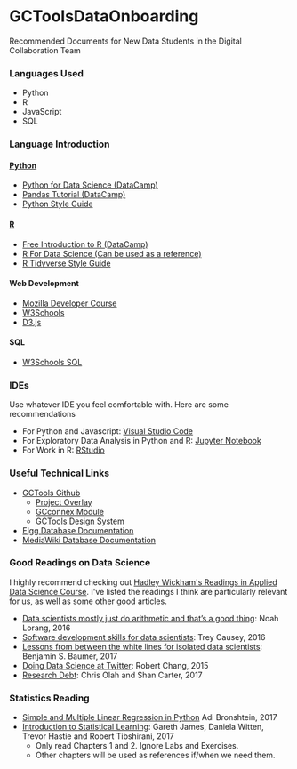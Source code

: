 # GCToolsDataOnboarding
Recommended Documents for New Data Students in the Digital Collaboration Team


### Languages Used
* Python
* R
* JavaScript
* SQL

### Language Introduction

#### [Python](https://www.python.org/)
* [Python for Data Science (DataCamp)](https://www.datacamp.com/courses/intro-to-python-for-data-science)
* [Pandas Tutorial (DataCamp)](https://www.datacamp.com/community/tutorials/pandas-tutorial-dataframe-python)
* [Python Style Guide](https://www.python.org/dev/peps/pep-0008/#code-lay-out)

#### [R](https://www.r-project.org/)
* [Free Introduction to R (DataCamp)](https://www.datacamp.com/courses/free-introduction-to-r)
* [R For Data Science (Can be used as a reference)](http://r4ds.had.co.nz/)
* [R Tidyverse Style Guide](http://style.tidyverse.org/)

#### Web Development
* [Mozilla Developer Course](https://developer.mozilla.org/en-US/docs/Learn)
* [W3Schools](https://www.w3schools.com/)
* [D3.js](https://d3js.org/)

#### SQL
* [W3Schools SQL](https://www.w3schools.com/sql/)


### IDEs
Use whatever IDE you feel comfortable with. Here are some recommendations

* For Python and Javascript: [Visual Studio Code](https://code.visualstudio.com/)
* For Exploratory Data Analysis in Python and R: [Jupyter Notebook](http://jupyter.org/)
* For Work in R: [RStudio](https://www.rstudio.com/)

### Useful Technical Links
* [GCTools Github](https://github.com/gctools-outilsgc)
  * [Project Overlay](https://github.com/gctools-outilsgc/gcconnex-project-overlay)
  * [GCconnex Module](https://github.com/gctools-outilsgc/GCconnex-Module)
  * [GCTools Design System](https://gctools-outilsgc.gitbook.io/-gcdigital-design-system)
* [Elgg Database Documentation](http://learn.elgg.org/en/2.0/design/database.html)
* [MediaWiki Database Documentation](https://www.mediawiki.org/wiki/Manual:Database_layout)

### Good Readings on Data Science
I highly recommend checking out [Hadley Wickham's Readings in Applied Data Science Course](https://github.com/hadley/stats337/). I've listed the readings I think are particularly relevant for us, as well as some other good articles.
* [Data scientists mostly just do arithmetic and that’s a good thing](https://m.signalvnoise.com/data-scientists-mostly-just-do-arithmetic-and-that-s-a-good-thing-c6371885f7f6): Noah Lorang, 2016
* [Software development skills for data scientists](http://treycausey.com/software_dev_skills.html): Trey Causey, 2016
* [Lessons from between the white lines for isolated data scientists](https://peerj.com/preprints/3160.pdf): Benjamin S. Baumer, 2017
* [Doing Data Science at Twitter](https://medium.com/@rchang/my-two-year-journey-as-a-data-scientist-at-twitter-f0c13298aee6): Robert Chang, 2015
* [Research Debt](https://distill.pub/2017/research-debt/): Chris Olah and Shan Carter, 2017

### Statistics Reading
* [Simple and Multiple Linear Regression in Python](https://towardsdatascience.com/simple-and-multiple-linear-regression-in-python-c928425168f9) Adi Bronshtein, 2017
* [Introduction to Statistical Learning](http://www-bcf.usc.edu/~gareth/ISL/ISLR%20Seventh%20Printing.pdf): Gareth James, Daniela Witten, Trevor Hastie and Robert Tibshirani, 2017
  * Only read Chapters 1 and 2. Ignore Labs and Exercises.
  * Other chapters will be used as references if/when we need them.
 
